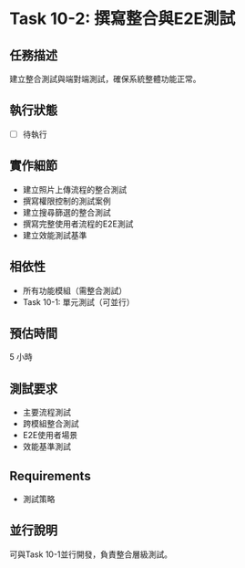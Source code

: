 # Task 10-2: 撰寫整合與E2E測試

## 任務描述

建立整合測試與端對端測試，確保系統整體功能正常。

## 執行狀態

- [ ] 待執行

## 實作細節

- 建立照片上傳流程的整合測試
- 撰寫權限控制的測試案例
- 建立搜尋篩選的整合測試
- 撰寫完整使用者流程的E2E測試
- 建立效能測試基準

## 相依性

- 所有功能模組（需整合測試）
- Task 10-1: 單元測試（可並行）

## 預估時間

5 小時

## 測試要求

- 主要流程測試
- 跨模組整合測試
- E2E使用者場景
- 效能基準測試

## Requirements

- 測試策略

## 並行說明

可與Task 10-1並行開發，負責整合層級測試。
